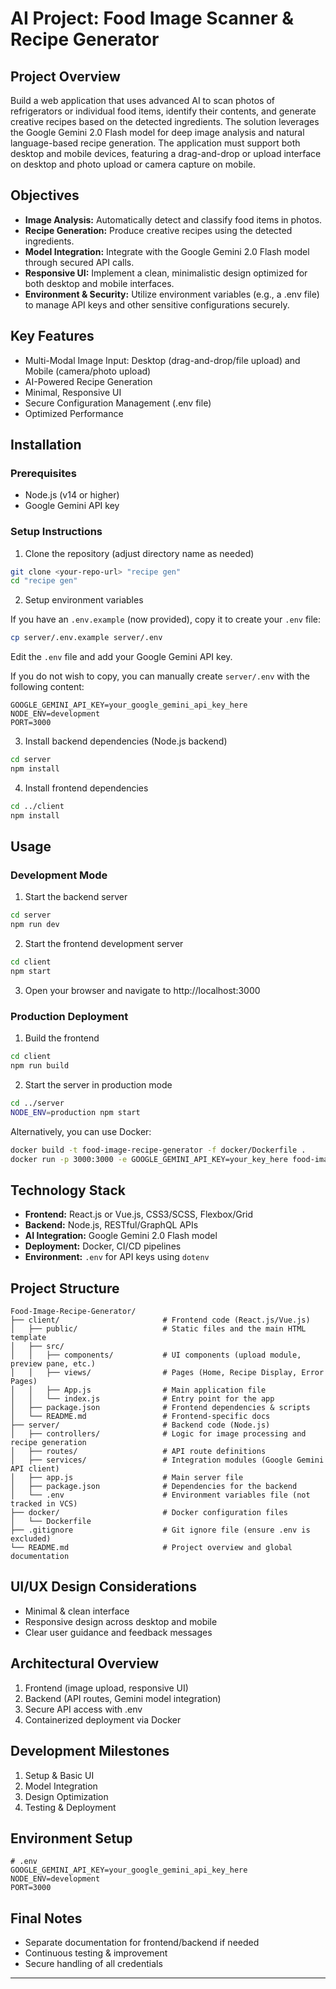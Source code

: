 # AI Project: Food Image Scanner & Recipe Generator

## Project Overview
Build a web application that uses advanced AI to scan photos of refrigerators or individual food items, identify their contents, and generate creative recipes based on the detected ingredients. The solution leverages the Google Gemini 2.0 Flash model for deep image analysis and natural language-based recipe generation. The application must support both desktop and mobile devices, featuring a drag-and-drop or upload interface on desktop and photo upload or camera capture on mobile.

## Objectives
- **Image Analysis:** Automatically detect and classify food items in photos.
- **Recipe Generation:** Produce creative recipes using the detected ingredients.
- **Model Integration:** Integrate with the Google Gemini 2.0 Flash model through secured API calls.
- **Responsive UI:** Implement a clean, minimalistic design optimized for both desktop and mobile interfaces.
- **Environment & Security:** Utilize environment variables (e.g., a .env file) to manage API keys and other sensitive configurations securely.

## Key Features
- Multi-Modal Image Input: Desktop (drag-and-drop/file upload) and Mobile (camera/photo upload)
- AI-Powered Recipe Generation
- Minimal, Responsive UI
- Secure Configuration Management (.env file)
- Optimized Performance

## Installation

### Prerequisites
- Node.js (v14 or higher)
- Google Gemini API key

### Setup Instructions

1. Clone the repository (adjust directory name as needed)
```bash
git clone <your-repo-url> "recipe gen"
cd "recipe gen"
```

2. Setup environment variables

If you have an `.env.example` (now provided), copy it to create your `.env` file:
```bash
cp server/.env.example server/.env
```
Edit the `.env` file and add your Google Gemini API key.

If you do not wish to copy, you can manually create `server/.env` with the following content:
```env
GOOGLE_GEMINI_API_KEY=your_google_gemini_api_key_here
NODE_ENV=development
PORT=3000
```

3. Install backend dependencies (Node.js backend)
```bash
cd server
npm install
```

4. Install frontend dependencies
```bash
cd ../client
npm install
```

## Usage

### Development Mode

1. Start the backend server
```bash
cd server
npm run dev
```

2. Start the frontend development server
```bash
cd client
npm start
```

3. Open your browser and navigate to http://localhost:3000

### Production Deployment

1. Build the frontend
```bash
cd client
npm run build
```

2. Start the server in production mode
```bash
cd ../server
NODE_ENV=production npm start
```

Alternatively, you can use Docker:
```bash
docker build -t food-image-recipe-generator -f docker/Dockerfile .
docker run -p 3000:3000 -e GOOGLE_GEMINI_API_KEY=your_key_here food-image-recipe-generator
```

## Technology Stack
- **Frontend:** React.js or Vue.js, CSS3/SCSS, Flexbox/Grid
- **Backend:** Node.js, RESTful/GraphQL APIs
- **AI Integration:** Google Gemini 2.0 Flash model
- **Deployment:** Docker, CI/CD pipelines
- **Environment:** `.env` for API keys using `dotenv`

## Project Structure
```
Food-Image-Recipe-Generator/
├── client/                       # Frontend code (React.js/Vue.js)
│   ├── public/                   # Static files and the main HTML template
│   ├── src/
│   │   ├── components/           # UI components (upload module, preview pane, etc.)
│   │   ├── views/                # Pages (Home, Recipe Display, Error Pages)
│   │   ├── App.js                # Main application file
│   │   └── index.js              # Entry point for the app
│   ├── package.json              # Frontend dependencies & scripts
│   └── README.md                 # Frontend-specific docs
├── server/                       # Backend code (Node.js)
│   ├── controllers/              # Logic for image processing and recipe generation
│   ├── routes/                   # API route definitions
│   ├── services/                 # Integration modules (Google Gemini API client)
│   ├── app.js                    # Main server file
│   ├── package.json              # Dependencies for the backend
│   └── .env                      # Environment variables file (not tracked in VCS)
├── docker/                       # Docker configuration files
│   └── Dockerfile
├── .gitignore                    # Git ignore file (ensure .env is excluded)
└── README.md                     # Project overview and global documentation
```

## UI/UX Design Considerations
- Minimal & clean interface
- Responsive design across desktop and mobile
- Clear user guidance and feedback messages

## Architectural Overview
1. Frontend (image upload, responsive UI)
2. Backend (API routes, Gemini model integration)
3. Secure API access with .env
4. Containerized deployment via Docker

## Development Milestones
1. Setup & Basic UI
2. Model Integration
3. Design Optimization
4. Testing & Deployment

## Environment Setup
```
# .env
GOOGLE_GEMINI_API_KEY=your_google_gemini_api_key_here
NODE_ENV=development
PORT=3000
```

## Final Notes
- Separate documentation for frontend/backend if needed
- Continuous testing & improvement
- Secure handling of all credentials

---
